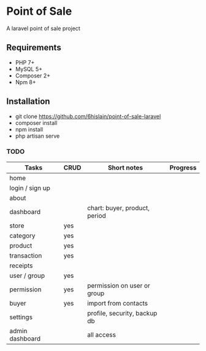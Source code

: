 # Point of Sale

A laravel point of sale project

## Requirements

-   PHP 7+
-   MySQL 5+
-   Composer 2+
-   Npm 8+

## Installation

-   git clone https://github.com/6hislain/point-of-sale-laravel
-   composer install
-   npm install
-   php artisan serve

### TODO

| Tasks           | CRUD | Short notes                   | Progress |
| --------------- | ---- | ----------------------------- | -------- |
| home            |      |                               |          |
| login / sign up |      |                               |          |
| about           |      |                               |          |
| dashboard       |      | chart: buyer, product, period |          |
| store           | yes  |                               |          |
| category        | yes  |                               |          |
| product         | yes  |                               |          |
| transaction     | yes  |                               |          |
| receipts        |      |                               |          |
| user / group    | yes  |                               |          |
| permission      | yes  | permission on user or group   |          |
| buyer           | yes  | import from contacts          |          |
| settings        |      | profile, security, backup db  |          |
| admin dashboard |      | all access                    |          |
